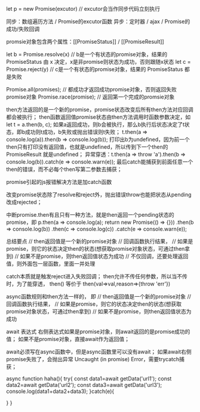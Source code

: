 let p = new Promise(excutor) // excutor会当作同步代码立刻执行

同步：数组遍历方法 / Promise的excutor函数
异步：定时器 / ajax / Promise的成功/失败回调

promsie对象包含两个属性：[[PromiseStatus]] / [[PromiseResult]]

let b = Promise.resolve(x) // b是一个有状态的promise对象，结果的 PromiseStatus 由 x 决定，x是非promise则状态为成功，否则跟随x状态
let c = Promise.reject(y)  // c是一个有状态的promise对象，结果的 PromiseStatus 都是失败

Promise.all(promises); // 都成功才返回成功promise对象，否则返回失败promise对象
Promise.race(promise); // 返回第一个完成的promsie对象

then方法返回的是一个新的promise，promise状态改变后所有then方法对应回调都会被执行；
then函数返回值promise状态由then方法调用时函数参数决定，如
let t = a.then(b, c);
如果a返回成功，则b会被执行，那么b执行后状态决定了t状态，即b成功则t成功，b失败或抛出错误则t失败；
t.then(a => console.log(a)).then(b => console.log(b));
打印出b为undefined，因为前一个then只有打印没有返回值，也就是undefined，所以传到下一个then的 PromiseResult 就是undefined；
异常穿透：t.then(a => throw 'a').then(b => console.log(b)).catch(e => console.warn(e));
最后catch能捕获到前面任意一个then的错误，而不必每个then写第二参数去捕获；

promise引起的js报错解决方法是加catch函数

改变promise状态除了resolve和reject外，抛出错误throw也能把状态从pending改成rejected；

中断promise.then有且只有一种方法，就是then返回一个pending状态的promise，即
p.then(a => console.log(a); return new Promise(() => {}))
 .then(b => console.log(b))
 .then(c => console.log(c))
 .catch(e => console.warn(e));



总结要点
    // then返回值是一个新的promise对象
    // 回调函数执行结果，
    // 如果是promise，则它的状态决定then的状态(想获取promise对象状态，可通过then拿到)
    // 如果不是promise，则then返回值状态为成功
  // 不仅回调，还要处理返回值，则外面包一层函数，里面一并处理

  catch本质就是触发reject进入失败回调；
  then允许不传任何参数，所以当不传时，为了能穿透，
  then() 等价于
  then(val=>val,reason=>{throw 'err'})

async函数规则和then方法一样的，
即
    // then返回值是一个新的promise对象
    // 回调函数执行结果，
    // 如果是promise，则它的状态决定then的状态(想获取promise对象状态，可通过then拿到)
    // 如果不是promise，则then返回值状态为成功


await 表达式
右侧表达式如果是promise对象，则await返回的是promise成功的值；
如果不是promise对象，直接await作为返回值；

await必须写在async函数中，但是async函数里可以没有await；
如果await右侧promise失败了，会抛出异常 Uncaught (in promise) Error，需要trycatch捕获；

async function haha(){
  try{
    const data1=await getData('url1');
    const data2=await getData('url2');
    const data3=await getData('url3');
    console.log(data1+data2+data3);
  }catch(e){

  }
}